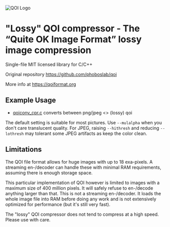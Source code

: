![QOI Logo](https://qoiformat.org/qoi-logo.svg)

# "Lossy" QOI compressor - The “Quite OK Image Format” lossy image compression

Single-file MIT licensed library for C/C++

Original repository https://github.com/phoboslab/qoi

More info at https://qoiformat.org

## Example Usage

- [qoiconv_cpr.c](https://github.com/Raven1996/qoi-compressor/blob/master/qoiconv_cpr.c)
converts between png/jpeg <> (lossy) qoi

The default setting is suitable for most pictures. Use `--mulalpha` when you 
don't care translucent quality. For JPEG, raising `--hithresh` and reducing 
`--lothresh` may tolerant some JPEG artifacts as keep the color clean.

## Limitations

The QOI file format allows for huge images with up to 18 exa-pixels. A streaming
en-/decoder can handle these with minimal RAM requirements, assuming there is 
enough storage space.

This particular implementation of QOI however is limited to images with a 
maximum size of 400 million pixels. It will safely refuse to en-/decode anything
larger than that. This is not a streaming en-/decoder. It loads the whole image 
file into RAM before doing any work and is not extensively optimized for 
performance (but it's still very fast).

The "lossy" QOI compressor does not tend to compress at a high speed. Please use
with care.